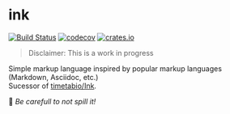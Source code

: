 # ink

[![Build Status](https://travis-ci.org/ink-markup/ink.svg?branch=master)](https://travis-ci.org/ink-markup/ink)
[![codecov](https://codecov.io/gh/ink-markup/ink/branch/master/graph/badge.svg)](https://codecov.io/gh/ink-markup/ink)
[![crates.io](https://img.shields.io/crates/v/ink.svg)](https://crates.io/crates/ink)

> Disclaimer: This is a work in progress

Simple markup language inspired by popular markup languages (Markdown, Asciidoc, etc.)  
Sucessor of [timetabio/Ink](https://github.com/timetabio/Ink).

🔏 *Be carefull to not spill it!*
